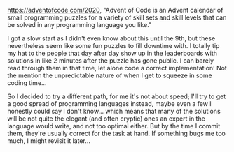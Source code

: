 https://adventofcode.com/2020, "Advent of Code is an Advent calendar of small programming puzzles for a variety of skill sets and skill levels that can be solved in any programming language you like."

I got a slow start as I didn't even know about this until the 9th, but these nevertheless seem like some fun puzzles to fill downtime with. I totally tip my hat to the people  that day after day show up in the leaderboards with solutions in like 2 minutes after the puzzle has gone public. I can barely read through them in that time, let alone code a correct implementation! Not the mention the unpredictable nature of when I get to squeeze in some coding time...

So I decided to try a different path, for me it's not about speed; I'll try to get a good spread of programming languages instead, maybe even a few I honestly could say I don't know... which means that many of the solutions will be not quite the elegant (and often cryptic) ones an expert in the language would write, and not too optimal either. But by the time I commit them, they're usually correct for the task at hand. If something bugs me too much, I might revisit it later...

